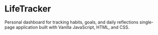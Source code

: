 # LifeTracker
Personal dashboard for tracking habits, goals, and daily reflections single-page application built with Vanilla JavaScript, HTML, and CSS.

